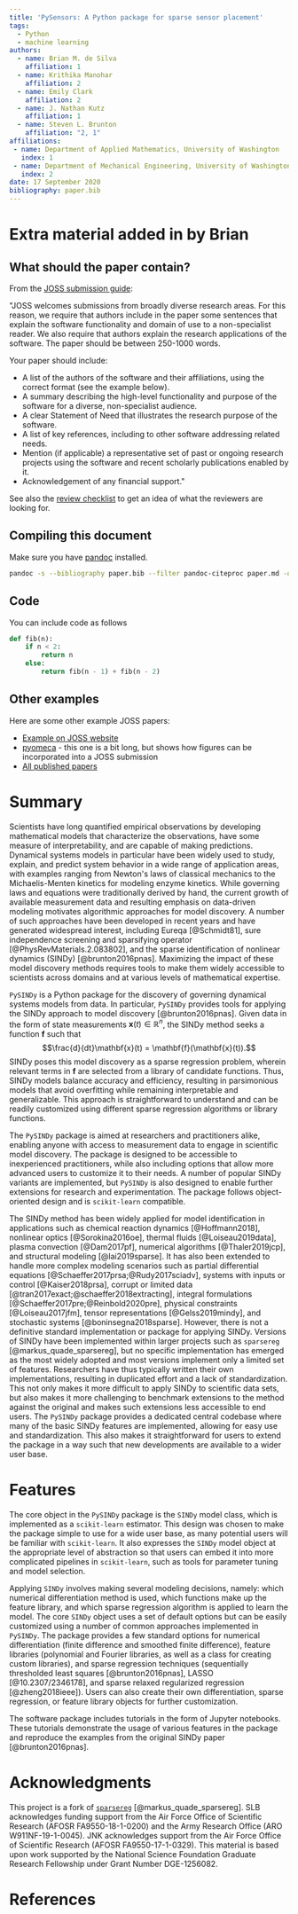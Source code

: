 ```yaml
---
title: 'PySensors: A Python package for sparse sensor placement'
tags:
  - Python
  - machine learning
authors:
  - name: Brian M. de Silva
    affiliation: 1
  - name: Krithika Manohar
    affiliation: 2
  - name: Emily Clark
    affiliation: 2
  - name: J. Nathan Kutz
    affiliation: 1
  - name: Steven L. Brunton
    affiliation: "2, 1"
affiliations:
 - name: Department of Applied Mathematics, University of Washington
   index: 1
 - name: Department of Mechanical Engineering, University of Washington
   index: 2
date: 17 September 2020
bibliography: paper.bib
---
```


# Extra material added in by Brian

## What should the paper contain?
From the [JOSS submission guide](https://joss.readthedocs.io/en/latest/submitting.html#what-should-my-paper-contain):

"JOSS welcomes submissions from broadly diverse research areas. For this reason, we require that authors include in the paper some sentences that explain the software functionality and domain of use to a non-specialist reader. We also require that authors explain the research applications of the software. The paper should be between 250-1000 words.

Your paper should include:

* A list of the authors of the software and their affiliations, using the correct format (see the example below).
* A summary describing the high-level functionality and purpose of the software for a diverse, non-specialist audience.
* A clear Statement of Need that illustrates the research purpose of the software.
* A list of key references, including to other software addressing related needs.
* Mention (if applicable) a representative set of past or ongoing research projects using the software and recent scholarly publications enabled by it.
* Acknowledgement of any financial support."

See also the [review checklist](https://joss.readthedocs.io/en/latest/review_checklist.html#software-paper) to get an idea of what the reviewers are looking for.

## Compiling this document

Make sure you have [pandoc](https://pandoc.org/) installed.

```bash
pandoc -s --bibliography paper.bib --filter pandoc-citeproc paper.md -o paper.pdf
```
## Code

You can include code as follows
```python
def fib(n):
    if n < 2:
        return n
    else:
        return fib(n - 1) + fib(n - 2)
```

## Other examples
Here are some other example JOSS papers:

* [Example on JOSS website](https://joss.readthedocs.io/en/latest/submitting.html#example-paper-and-bibliography)
* [pyomeca](https://joss.theoj.org/papers/10.21105/joss.02431) - this one is a bit long, but shows how figures can be incorporated into a JOSS submission
* [All published papers](https://joss.theoj.org/papers/published)

# Summary

Scientists have long quantified empirical observations by developing mathematical models that characterize the observations, have some measure of interpretability, and are capable of making predictions.
Dynamical systems models in particular have been widely used to study, explain, and predict system behavior in a wide range of application areas, with examples ranging from Newton's laws of classical mechanics to the Michaelis-Menten kinetics for modeling enzyme kinetics.
While governing laws and equations were traditionally derived by hand, the current growth of available measurement data and resulting emphasis on data-driven modeling motivates algorithmic approaches for model discovery.
A number of such approaches have been developed in recent years and have generated widespread interest, including Eureqa [@Schmidt81], sure independence screening and sparsifying operator [@PhysRevMaterials.2.083802], and the sparse identification of nonlinear dynamics (SINDy) [@brunton2016pnas].
Maximizing the impact of these model discovery methods requires tools to make them widely accessible to scientists across domains and at various levels of mathematical expertise.

`PySINDy` is a Python package for the discovery of governing dynamical systems models from data.
In particular, `PySINDy` provides tools for applying the SINDy approach to model discovery [@brunton2016pnas].
Given data in the form of state measurements $\mathbf{x}(t) \in \mathbb{R}^n$, the SINDy method seeks a function $\mathbf{f}$ such that
$$\frac{d}{dt}\mathbf{x}(t) = \mathbf{f}(\mathbf{x}(t)).$$
SINDy poses this model discovery as a sparse regression problem, wherein relevant terms in $\mathbf{f}$ are selected from a library of candidate functions.
Thus, SINDy models balance accuracy and efficiency, resulting in parsimonious models that avoid overfitting while remaining interpretable and generalizable.
This approach is straightforward to understand and can be readily customized using different sparse regression algorithms or library functions.

The `PySINDy` package is aimed at researchers and practitioners alike, enabling anyone with access to measurement data to engage in scientific model discovery.
The package is designed to be accessible to inexperienced practitioners, while also including options that allow more advanced users to customize it to their needs.
A number of popular SINDy variants are implemented, but `PySINDy` is also designed to enable further extensions for research and experimentation.
The package follows object-oriented design and is `scikit-learn` compatible.

The SINDy method has been widely applied for model identification in applications such as chemical reaction dynamics [@Hoffmann2018], nonlinear optics [@Sorokina2016oe], thermal fluids [@Loiseau2019data], plasma convection [@Dam2017pf], numerical algorithms [@Thaler2019jcp], and structural modeling [@lai2019sparse].
It has also been extended to handle  more complex modeling scenarios such as partial differential equations [@Schaeffer2017prsa;@Rudy2017sciadv], systems with inputs or control [@Kaiser2018prsa], corrupt or limited data [@tran2017exact;@schaeffer2018extracting], integral formulations [@Schaeffer2017pre;@Reinbold2020pre], physical constraints [@Loiseau2017jfm], tensor representations [@Gelss2019mindy], and stochastic systems [@boninsegna2018sparse].
However, there is not a definitive standard implementation or package for applying SINDy.
Versions of SINDy have been implemented within larger projects such as `sparsereg` [@markus_quade_sparsereg], but no specific implementation has emerged as the most widely adopted and most versions implement only a limited set of features.
Researchers have thus typically written their own implementations, resulting in duplicated effort and a lack of standardization.
This not only makes it more difficult to apply SINDy to scientific data sets, but also makes it more challenging to benchmark extensions to the method against the original and makes such extensions less accessible to end users.
The `PySINDy` package provides a dedicated central codebase where many of the basic SINDy features are implemented, allowing for easy use and standardization.
This also makes it straightforward for users to extend the package in a way such that new developments are available to a wider user base.


# Features
The core object in the `PySINDy` package is the `SINDy` model class, which is implemented as a `scikit-learn` estimator.
This design was chosen to make the package simple to use for a wide user base, as many potential users will be familiar with `scikit-learn`.
It also expresses the `SINDy` model object at the appropriate level of abstraction so that users can embed it into more complicated pipelines in `scikit-learn`, such as tools for parameter tuning and model selection.

Applying `SINDy` involves making several modeling decisions, namely: which numerical differentiation method is used, which functions make up the feature library, and which sparse regression algorithm is applied to learn the model.
The core `SINDy` object uses a set of default options but can be easily customized using a number of common approaches implemented in `PySINDy`.
The package provides a few standard options for numerical differentiation (finite difference and smoothed finite difference), feature libraries (polynomial and Fourier libraries, as well as a class for creating custom libraries), and sparse regression techniques (sequentially thresholded least squares [@brunton2016pnas], LASSO [@10.2307/2346178], and sparse relaxed regularized regression [@zheng2018ieee]).
Users can also create their own differentiation, sparse regression, or feature library objects for further customization.

The software package includes tutorials in the form of Jupyter notebooks.
These tutorials demonstrate the usage of various features in the package and reproduce the examples from the original SINDy paper [@brunton2016pnas].


# Acknowledgments

This project is a fork of [`sparsereg`](https://github.com/Ohjeah/sparsereg) [@markus_quade_sparsereg].
SLB acknowledges funding support from the Air Force Office of Scientific Research (AFOSR FA9550-18-1-0200) and the Army Research Office (ARO W911NF-19-1-0045).
JNK acknowledges support from the Air Force Office of Scientific Research (AFOSR FA9550-17-1-0329).
This material is based upon work supported by the National Science Foundation Graduate Research Fellowship under Grant Number DGE-1256082.

# References